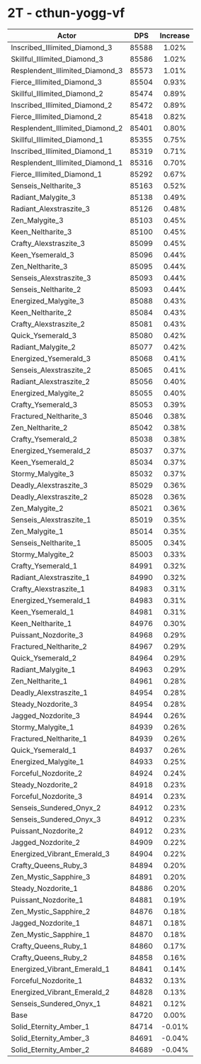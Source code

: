 # 2T - cthun-yogg-vf
| Actor | DPS | Increase |
|---|:---:|:---:|
|Inscribed_Illimited_Diamond_3|85588|1.02%|
|Skillful_Illimited_Diamond_3|85586|1.02%|
|Resplendent_Illimited_Diamond_3|85573|1.01%|
|Fierce_Illimited_Diamond_3|85504|0.93%|
|Skillful_Illimited_Diamond_2|85474|0.89%|
|Inscribed_Illimited_Diamond_2|85472|0.89%|
|Fierce_Illimited_Diamond_2|85418|0.82%|
|Resplendent_Illimited_Diamond_2|85401|0.80%|
|Skillful_Illimited_Diamond_1|85355|0.75%|
|Inscribed_Illimited_Diamond_1|85319|0.71%|
|Resplendent_Illimited_Diamond_1|85316|0.70%|
|Fierce_Illimited_Diamond_1|85292|0.67%|
|Senseis_Neltharite_3|85163|0.52%|
|Radiant_Malygite_3|85138|0.49%|
|Radiant_Alexstraszite_3|85126|0.48%|
|Zen_Malygite_3|85103|0.45%|
|Keen_Neltharite_3|85100|0.45%|
|Crafty_Alexstraszite_3|85099|0.45%|
|Keen_Ysemerald_3|85096|0.44%|
|Zen_Neltharite_3|85095|0.44%|
|Senseis_Alexstraszite_3|85093|0.44%|
|Senseis_Neltharite_2|85093|0.44%|
|Energized_Malygite_3|85088|0.43%|
|Keen_Neltharite_2|85084|0.43%|
|Crafty_Alexstraszite_2|85081|0.43%|
|Quick_Ysemerald_3|85080|0.42%|
|Radiant_Malygite_2|85077|0.42%|
|Energized_Ysemerald_3|85068|0.41%|
|Senseis_Alexstraszite_2|85065|0.41%|
|Radiant_Alexstraszite_2|85056|0.40%|
|Energized_Malygite_2|85055|0.40%|
|Crafty_Ysemerald_3|85053|0.39%|
|Fractured_Neltharite_3|85046|0.38%|
|Zen_Neltharite_2|85042|0.38%|
|Crafty_Ysemerald_2|85038|0.38%|
|Energized_Ysemerald_2|85037|0.37%|
|Keen_Ysemerald_2|85034|0.37%|
|Stormy_Malygite_3|85032|0.37%|
|Deadly_Alexstraszite_3|85029|0.36%|
|Deadly_Alexstraszite_2|85028|0.36%|
|Zen_Malygite_2|85021|0.36%|
|Senseis_Alexstraszite_1|85019|0.35%|
|Zen_Malygite_1|85014|0.35%|
|Senseis_Neltharite_1|85005|0.34%|
|Stormy_Malygite_2|85003|0.33%|
|Crafty_Ysemerald_1|84991|0.32%|
|Radiant_Alexstraszite_1|84990|0.32%|
|Crafty_Alexstraszite_1|84983|0.31%|
|Energized_Ysemerald_1|84983|0.31%|
|Keen_Ysemerald_1|84981|0.31%|
|Keen_Neltharite_1|84976|0.30%|
|Puissant_Nozdorite_3|84968|0.29%|
|Fractured_Neltharite_2|84967|0.29%|
|Quick_Ysemerald_2|84964|0.29%|
|Radiant_Malygite_1|84963|0.29%|
|Zen_Neltharite_1|84961|0.28%|
|Deadly_Alexstraszite_1|84954|0.28%|
|Steady_Nozdorite_3|84954|0.28%|
|Jagged_Nozdorite_3|84944|0.26%|
|Stormy_Malygite_1|84939|0.26%|
|Fractured_Neltharite_1|84939|0.26%|
|Quick_Ysemerald_1|84937|0.26%|
|Energized_Malygite_1|84933|0.25%|
|Forceful_Nozdorite_2|84924|0.24%|
|Steady_Nozdorite_2|84918|0.23%|
|Forceful_Nozdorite_3|84914|0.23%|
|Senseis_Sundered_Onyx_2|84912|0.23%|
|Senseis_Sundered_Onyx_3|84912|0.23%|
|Puissant_Nozdorite_2|84912|0.23%|
|Jagged_Nozdorite_2|84909|0.22%|
|Energized_Vibrant_Emerald_3|84904|0.22%|
|Crafty_Queens_Ruby_3|84894|0.20%|
|Zen_Mystic_Sapphire_3|84891|0.20%|
|Steady_Nozdorite_1|84886|0.20%|
|Puissant_Nozdorite_1|84881|0.19%|
|Zen_Mystic_Sapphire_2|84876|0.18%|
|Jagged_Nozdorite_1|84871|0.18%|
|Zen_Mystic_Sapphire_1|84870|0.18%|
|Crafty_Queens_Ruby_1|84860|0.17%|
|Crafty_Queens_Ruby_2|84858|0.16%|
|Energized_Vibrant_Emerald_1|84841|0.14%|
|Forceful_Nozdorite_1|84832|0.13%|
|Energized_Vibrant_Emerald_2|84828|0.13%|
|Senseis_Sundered_Onyx_1|84821|0.12%|
|Base|84720|0.00%|
|Solid_Eternity_Amber_1|84714|-0.01%|
|Solid_Eternity_Amber_3|84691|-0.04%|
|Solid_Eternity_Amber_2|84689|-0.04%|
